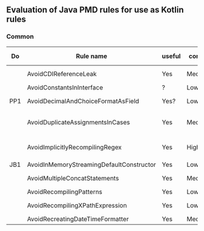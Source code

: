Evaluation of Java PMD rules for use as Kotlin rules
---
### Common

| Do  | Rule name                 | useful | complexity | used by sponsors | importance  | already available | note / to investigate                                        |
|-----|---------------------------|--------|------------|------------------|-------------|-------------------|--------------------------------------------------------------|
|     | AvoidCDIReferenceLeak     | Yes    | Medium     | No               | Low         | ?                 | Kotlin mostly not used with Java/JakartaEE                   |
|     | AvoidConstantsInInterface | ?      | Low?       | Yes              | Low         | ?                 | To investiate                                                |
| PP1 | AvoidDecimalAndChoiceFormatAsField       | Yes?   | Low        | Yes              | High        | ?                 | NumberFornat/DateFormat not included?                        |
|     | AvoidDuplicateAssignmentsInCases         | Yes    | Medium     | Yes              | Low/Medium  | ?                 | Add example, doc, Questionable if occuring often             |
|     | AvoidImplicitlyRecompilingRegex          | Yes    | High       | Yes              | High        | ?                 | Kotlin has own String/regex, also occurs here? support both? |
| JB1 | AvoidInMemoryStreamingDefaultConstructor | Yes    | Low        | Yes              | High        | ?                 | Kotlin types? -> No                                          |
|     | AvoidMultipleConcatStatements            | Yes    | Medium     | Yes              | High        | ?                 | How concat in Kotlin? Seems like Java                        | 
|     | AvoidRecompilingPatterns                 | Yes    | Low/Medium | Yes              | High        | ?                 | Kotlin version?                                              |
|     | AvoidRecompilingXPathExpression          | Yes    | Low        | Yes              | Medium/High | ?                 | Good example ThreadLocal in Kotlin?                          |
|     | AvoidRecreatingDateTimeFormatter         | Yes    | Medium     | Yes              | High        | ?                 | -                                                            |